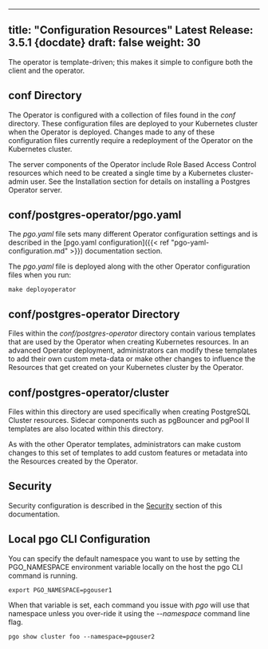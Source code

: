 
---
title: "Configuration Resources"
Latest Release: 3.5.1 {docdate}
draft: false
weight: 30
---

The operator is template-driven; this makes it simple to configure both the client and the operator.

## conf Directory
The Operator is configured with a collection of files found in the *conf* directory.  These configuration files are deployed to your Kubernetes cluster when the Operator is deployed.  Changes made to any of these configuration files currently require a redeployment of the Operator on the Kubernetes cluster.

The server components of the Operator include Role Based Access Control resources which need to be created a single time by a Kubernetes cluster-admin user.  See the Installation section for details on installing a Postgres Operator server.

## conf/postgres-operator/pgo.yaml
The *pgo.yaml* file sets many different Operator configuration settings and is described in the [pgo.yaml configuration]({{< ref "pgo-yaml-configuration.md" >}}) documentation section.


The *pgo.yaml* file is deployed along with the other Operator configuration files when you run:

    make deployoperator

## conf/postgres-operator Directory
Files within the *conf/postgres-operator* directory contain various templates that are used by the Operator when creating Kubernetes resources.  In an advanced Operator deployment, administrators can modify these templates to add their own custom meta-data or make other changes to influence the Resources that get created on your Kubernetes cluster by the Operator.

## conf/postgres-operator/cluster
Files within this directory are used specifically when creating PostgreSQL Cluster resources. Sidecar components such as pgBouncer and pgPool II templates are also located within this directory.

As with the other Operator templates, administrators can make custom changes to this set of templates to add custom features or metadata into the Resources created by the Operator.

## Security
Security configuration is described in the [Security](/security) section of this documentation.

## Local pgo CLI Configuration

You can specify the default namespace you want to use by
setting the PGO_NAMESPACE environment variable locally
on the host the pgo CLI command is running.

    export PGO_NAMESPACE=pgouser1

When that variable is set, each command you issue with *pgo* will
use that namespace unless you over-ride it using the *--namespace*
command line flag.

    pgo show cluster foo --namespace=pgouser2
